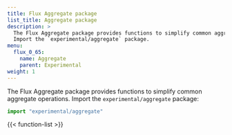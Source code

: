 ```yaml
---
title: Flux Aggregate package
list_title: Aggregate package
description: >
  The Flux Aggregate package provides functions to simplify common aggregate operations.
  Import the `experimental/aggregate` package.
menu:
  flux_0_65:
    name: Aggregate
    parent: Experimental
weight: 1
---
```


The Flux Aggregate package provides functions to simplify common aggregate operations.
Import the `experimental/aggregate` package:

```js
import "experimental/aggregate"
```

{{< function-list >}}
